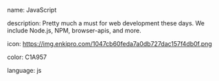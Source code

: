 name: JavaScript

description: Pretty much a must for web development these days. We include Node.js, NPM, browser-apis, and more.

icon: https://img.enkipro.com/1047cb60feda7a0db727dac157f4db0f.png

color: C1A957

language: js
